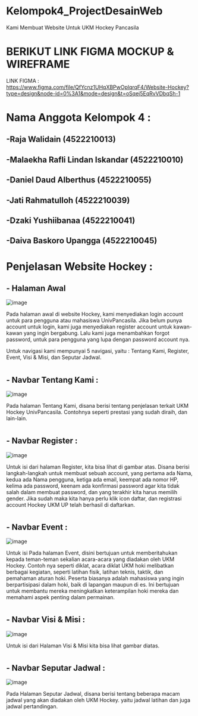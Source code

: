 # Kelompok4_ProjectDesainWeb
Kami Membuat Website Untuk UKM Hockey Pancasila
# BERIKUT LINK FIGMA MOCKUP & WIREFRAME
LINK FIGMA : https://www.figma.com/file/QfYcnz1UHqXBPwOplqrqF4/Website-Hockey?type=design&node-id=0%3A1&mode=design&t=oSqej5EqRvVDbqSh-1
# Nama Anggota Kelompok 4 :
## -Raja Walidain                   (4522210013)
## -Malaekha Rafli Lindan Iskandar  (4522210010)
## -Daniel Daud Alberthus           (4522210055)
## -Jati Rahmatulloh                (4522210039)
## -Dzaki Yushiibanaa               (4522210041)
## -Daiva Baskoro Upangga           (4522210045)
# 
# Penjelasan Website Hockey :
## - Halaman Awal
![image](https://github.com/DzakiYushiibanaa/Kelompok4_ProjectDesainWeb/assets/145977090/6af9ad3d-f704-4ce7-bfa4-b1438fe392a8)

Pada halaman awal di website Hockey, kami menyediakan login account untuk para pengguna atau mahasiswa UnivPancasila. Jika belum punya account untuk login, kami juga menyediakan register account untuk kawan-kawan yang ingin bergabung. Lalu kami juga menambahkan forgot password, untuk para pengguna yang lupa dengan password account nya.

Untuk navigasi kami mempunyai 5 navigasi, yaitu : Tentang Kami, Register, Event, Visi & Misi, dan Seputar Jadwal.
#
## - Navbar Tentang Kami :
![image](https://github.com/DzakiYushiibanaa/Kelompok4_ProjectDesainWeb/assets/145977090/43d90028-16a9-49a8-b405-68a10cccdfcf)

Pada halaman Tentang Kami, disana berisi tentang penjelasan terkait UKM Hockey UnivPancasila. Contohnya seperti prestasi yang sudah diraih, dan lain-lain.
#
## - Navbar Register :
![image](https://github.com/DzakiYushiibanaa/Kelompok4_ProjectDesainWeb/assets/145977090/d223776d-78bb-4a5d-9495-6c8de217e3f3)

Untuk isi dari halaman Register, kita bisa lihat di gambar atas. Disana berisi langkah-langkah untuk membuat sebuah account, yang pertama ada Nama, kedua ada Nama pengguna, ketiga ada email, keempat ada nomor HP, kelima ada password, keenam ada konfirmasi password agar kita tidak salah dalam membuat password, dan yang terakhir kita harus memilih gender. Jika sudah maka kita hanya perlu klik icon daftar, dan registrasi account Hockey UKM UP telah berhasil di daftarkan.
#
## - Navbar Event :
![image](https://github.com/DzakiYushiibanaa/Kelompok4_ProjectDesainWeb/assets/145977090/3b49545d-30fd-4982-85d6-710eade9001f)

Untuk isi Pada halaman Event, disini bertujuan untuk memberitahukan kepada teman-teman sekalian acara-acara yang diadakan oleh UKM Hockey. Contoh nya seperti diklat, acara diklat UKM hoki melibatkan berbagai kegiatan, seperti latihan fisik, latihan teknis, taktik, dan pemahaman aturan hoki. Peserta biasanya adalah mahasiswa yang ingin berpartisipasi dalam hoki, baik di lapangan maupun di es. Ini bertujuan untuk membantu mereka meningkatkan keterampilan hoki mereka dan memahami aspek penting dalam permainan.
#
## - Navbar Visi & Misi :
![image](https://github.com/DzakiYushiibanaa/Kelompok4_ProjectDesainWeb/assets/145977090/61cf0196-08aa-479e-9fa4-ec8bc7c259ad)


Untuk isi dari Halaman Visi & Misi kita bisa lihat gambar diatas.
#
## - Navbar Seputar Jadwal :
![image](https://github.com/DzakiYushiibanaa/Kelompok4_ProjectDesainWeb/assets/145977090/d8dc6443-8ff3-4f3f-9638-753865f6aa7a)

Pada Halaman Seputar Jadwal, disana berisi tentang beberapa macam jadwal yang akan diadakan oleh UKM Hockey. yaitu jadwal latihan dan juga jadwal pertandingan.
